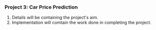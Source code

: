 ﻿### Project 3: Car Price Prediction

1. Details will be containing the project's aim.
2. Implementation will comtain the work done in completing the project.
